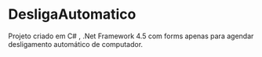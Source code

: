 # DesligaAutomatico
Projeto criado em C# , .Net Framework 4.5 com forms apenas para agendar desligamento automático de computador.
